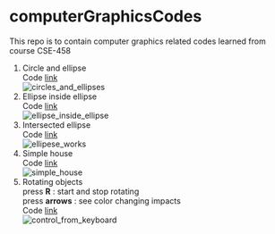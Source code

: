 # computerGraphicsCodes
This repo is to contain computer graphics related codes learned from course CSE-458
1. Circle and ellipse  
Code [link](https://github.com/aminurrahmanashik/computerGraphicsCodes/tree/main/circles_and_ellipeses)  
![circles_and_ellipses](https://user-images.githubusercontent.com/53682834/187452866-dac261da-065b-4c1b-92e1-77fd5c650d9f.PNG)
2. Ellipse inside ellipse  
Code [link](https://github.com/aminurrahmanashik/computerGraphicsCodes/tree/main/ellipse_inside_ellipse)  
![ellipse_inside_ellipse](https://user-images.githubusercontent.com/53682834/187453056-a036a2cf-e6a0-42a1-993c-c15abfc7a6aa.PNG)
3. Intersected ellipse  
Code [link](https://github.com/aminurrahmanashik/computerGraphicsCodes/tree/main/ellipse_works)  
![ellipese_works](https://user-images.githubusercontent.com/53682834/187453205-05cab348-4fae-43ab-b624-74332a607035.PNG)
4. Simple house  
Code [link](https://github.com/aminurrahmanashik/computerGraphicsCodes/tree/main/house_making)  
![simple_house](https://user-images.githubusercontent.com/53682834/187453272-32ea56bf-9301-4d6a-ab57-6eb4cf3f9f98.PNG)
5. Rotating objects  
press **R** : start and stop rotating  
press **arrows** : see color changing impacts  
Code [link](https://github.com/aminurrahmanashik/computerGraphicsCodes/tree/main/keyboard_control)  
![control_from_keyboard](https://user-images.githubusercontent.com/53682834/187455427-b99aaca2-7f2a-4930-93cc-e1e76bd2f575.PNG)

